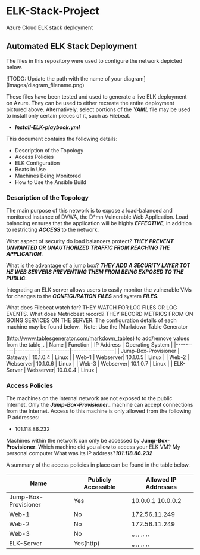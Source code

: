 # ELK-Stack-Project
Azure Cloud ELK stack deployment

## Automated ELK Stack Deployment
The files in this repository were used to configure the network depicted 
below.

![TODO: Update the path with the name of your diagram]
(Images/diagram_filename.png)

These files have been tested and used to generate a live ELK deployment on
Azure. They can be used to either recreate the entire deployment pictured 
above. Alternatively, select portions of the **_YAML_** file may be used to
install only certain pieces of it, such as Filebeat.

 - **_Install-ELK-playbook.yml_**

This document contains the following details:
- Description of the Topology
- Access Policies
- ELK Configuration
 - Beats in Use
 - Machines Being Monitored
- How to Use the Ansible Build

### Description of the Topology
The main purpose of this network is to expose a load-balanced and 
monitored instance of DVWA, the D*mn Vulnerable Web Application.
Load balancing ensures that the application will be highly **_EFFECTIVE_**, 
in addition to restricting **_ACCESS_** to the network.

What aspect of security do load balancers protect? 
**_THEY PREVENT UNWANTED OR UNAUTHORIZED TRAFFIC FROM REACHING THE APPLICATION._**

What is the advantage of a jump box? 
**_THEY ADD A SECURITY LAYER TOT HE WEB SERVERS PREVENTING THEM FROM BEING EXPOSED TO THE PUBLIC._**

Integrating an ELK server allows users to easily monitor the vulnerable 
VMs for changes to the **_CONFIGURATION FILES_** and system **_FILES._**

What does Filebeat watch for? THEY WATCH FOR LOG FILES OR LOG EVENTS.
What does Metricbeat record? THEY RECORD METRICS FROM ON GOING SERVICES ON THE SERVER.
The configuration details of each machine may be found below.
_Note: Use the [Markdown Table Generator

(http://www.tablesgenerator.com/markdown_tables) to add/remove values from
the table_.
| Name | Function | IP Address | Operating System |
|----------|----------|------------|------------------|
| Jump-Box-Provisioner | Gateway | 10.1.0.4 | Linux |
| Web-1 | Webserver| 10.1.0.5 | Linux |
| Web-2 | Webserver| 10.1.0.6 | Linux |
| Web-3 | Webserver| 10.1.0.7 | Linux |
| ELK-Server | Webserver| 10.0.0.4 | Linux |

### Access Policies
The machines on the internal network are not exposed to the public 
Internet. 
Only the ___Jump-Box-Provisioner____ machine can accept connections from the
Internet. Access to this machine is only allowed from the following IP 
addresses:
- 101.118.86.232

Machines within the network can only be accessed by __Jump-Box-Provisioner__.
Which machine did you allow to access your ELK VM? My personal 
computer
What was its IP address?___101.118.86.232___

A summary of the access policies in place can be found in the table below.

| Name | Publicly Accessible | Allowed IP Addresses |
|----------|---------------------|----------------------|
| Jump-Box-Provisioner | Yes | 10.0.0.1 10.0.0.2 |
| Web-1 | No | 172.56.11.249 | 
| Web-2 | No | 172.56.11.249 | 
| Web-3 | No | ,, ,, ,, ,, | 
| ELK-Server | Yes(http) | ,, ,, ,, ,, | 
